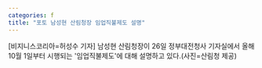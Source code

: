 ```yaml
---
categories: f
title: "포토 남성현 산림청장 임업직불제도 설명"
---
```

[비지니스코리아=허성수 기자] 남성현 산림청장이 26일 정부대전청사 기자실에서 올해 10월 1일부터 시행되는 &#39;임업직불제도&#39;에 대해 설명하고 있다.(사진=산림청 제공)